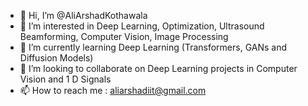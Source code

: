 - 👋 Hi, I’m @AliArshadKothawala
- 👀 I’m interested in Deep Learning, Optimization, Ultrasound Beamforming, Computer Vision, Image Processing
- 🌱 I’m currently learning Deep Learning (Transformers, GANs and Diffusion Models)
- 💞️ I’m looking to collaborate on Deep Learning projects in Computer Vision and 1 D Signals
- 📫 How to reach me : aliarshadiit@gmail.com

<!---
AliArshadKothawala/AliArshadKothawala is a ✨ special ✨ repository because its `README.md` (this file) appears on your GitHub profile.
You can click the Preview link to take a look at your changes.
--->
